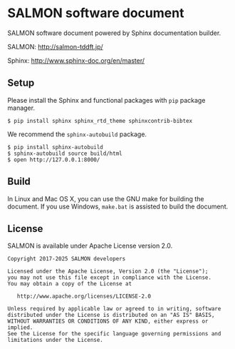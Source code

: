 # SALMON software document

SALMON software document powered by Sphinx documentation builder.

SALMON: http://salmon-tddft.jp/

Sphinx: http://www.sphinx-doc.org/en/master/

## Setup

Please install the Sphinx and functional packages with `pip` package manager.

    $ pip install sphinx sphinx_rtd_theme sphinxcontrib-bibtex

We recommend the `sphinx-autobuild` package.

    $ pip install sphinx-autobuild
    $ sphinx-autobuild source build/html
    $ open http://127.0.0.1:8000/

## Build

In Linux and Mac OS X, you can use the GNU make for building the document.
If you use Windows, `make.bat` is assisted to build the document.

## License

SALMON is available under Apache License version 2.0.

    Copyright 2017-2025 SALMON developers
    
    Licensed under the Apache License, Version 2.0 (the "License");
    you may not use this file except in compliance with the License.
    You may obtain a copy of the License at
  
       http://www.apache.org/licenses/LICENSE-2.0

    Unless required by applicable law or agreed to in writing, software
    distributed under the License is distributed on an "AS IS" BASIS,
    WITHOUT WARRANTIES OR CONDITIONS OF ANY KIND, either express or implied.
    See the License for the specific language governing permissions and
    limitations under the License.
